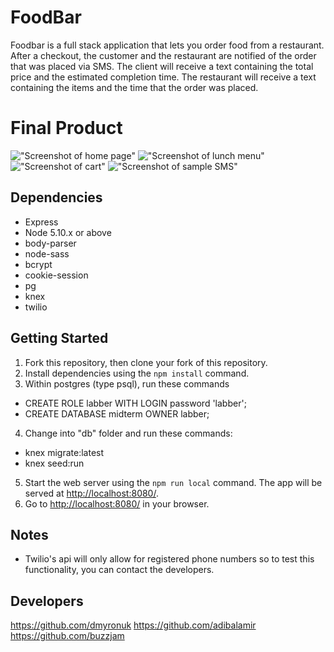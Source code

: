 # FoodBar

Foodbar is a full stack application that lets you order food from a restaurant. After a checkout, the customer and the restaurant are notified of the order that was placed via SMS. The client will receive a text containing the total price and the estimated completion time. The restaurant will receive a text containing the items and the time that the order was placed.

# Final Product

!["Screenshot of home page"](https://github.com/dmyronuk/foodbar/blob/working/docs/homepage.PNG?raw=true)
!["Screenshot of lunch menu"](https://github.com/dmyronuk/foodbar/blob/working/docs/menu.PNG?raw=true)
!["Screenshot of cart"](https://github.com/dmyronuk/foodbar/blob/working/docs/cart.PNG?raw=true)
!["Screenshot of sample SMS"](https://github.com/dmyronuk/foodbar/blob/working/docs/SMS-sample.jpg?raw=true)


## Dependencies

- Express
- Node 5.10.x or above
- body-parser
- node-sass
- bcrypt
- cookie-session
- pg
- knex
- twilio

## Getting Started

1. Fork this repository, then clone your fork of this repository.
2. Install dependencies using the `npm install` command.
3. Within postgres (type psql), run these commands
  - CREATE ROLE labber WITH LOGIN password 'labber';
  - CREATE DATABASE midterm OWNER labber;
4. Change into "db" folder and run these commands:
  - knex migrate:latest
  - knex seed:run
5. Start the web server using the `npm run local` command. The app will be served at <http://localhost:8080/>.
6. Go to <http://localhost:8080/> in your browser.

## Notes

- Twilio's api will only allow for registered phone numbers so to test this functionality, you can contact the developers.

## Developers

https://github.com/dmyronuk
https://github.com/adibalamir
https://github.com/buzzjam